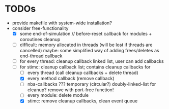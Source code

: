 # TODOs
- provide makefile with system-wide installation?
- consider free-functionality
  - [x] some end-of-simulation // before-reset callback for modules + coroutines cleanup
  - [ ] difficult: memory allocated in threads (will be lost if threads are cancelled)
        maybe: some simplified way of adding frees/deletes as end-thread callback
  - [ ] for every thread: cleanup callback linked list, user can add callbacks
  - [ ] for stimc: cleanup callback list; contains cleanup callbacks for
    - [ ] every thread (call cleanup callbacks + delete thread)
    - [x] every method callback (remove callback)
    - [ ] nba-callbacks ??? temporary (circular?) doubly-linked-list for cleanup?
          remove with port-free function!
    - [ ] every module: delete module
    - [x] stimc: remove cleanup callbacks, clean event queue
